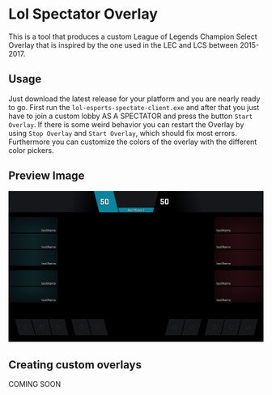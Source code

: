 # Lol Spectator Overlay

This is a tool that produces a custom League of Legends Champion Select Overlay that is inspired by the one used in the LEC and LCS between 2015-2017.

## Usage

Just download the latest release for your platform and you are nearly ready to go. 
First run the `lol-esports-spectate-client.exe` and after that you just have to join a custom lobby AS A SPECTATOR and press the button `Start Overlay`. 
If there is some weird behavior you can restart the Overlay by using `Stop Overlay` and `Start Overlay`, which should fix most errors.
Furthermore you can customize the colors of the overlay with the different color pickers.   

## Preview Image

![alt text](example.png "Logo Title Text 1")


## Creating custom overlays

COMING SOON
